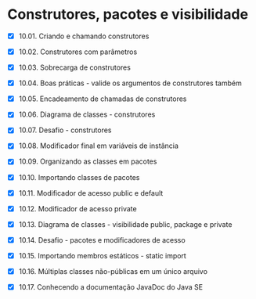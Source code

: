 # Construtores, pacotes e visibilidade

- [x] 10.01. Criando e chamando construtores

- [x] 10.02. Construtores com parâmetros

- [x] 10.03. Sobrecarga de construtores

- [x] 10.04. Boas práticas - valide os argumentos de construtores também

- [x] 10.05. Encadeamento de chamadas de construtores

- [x] 10.06. Diagrama de classes - construtores

- [x] 10.07. Desafio - construtores

- [x] 10.08. Modificador final em variáveis de instância

- [x] 10.09. Organizando as classes em pacotes

- [x] 10.10. Importando classes de pacotes

- [x] 10.11. Modificador de acesso public e default

- [x] 10.12. Modificador de acesso private

- [x] 10.13. Diagrama de classes - visibilidade public, package e private

- [x] 10.14. Desafio - pacotes e modificadores de acesso

- [x] 10.15. Importando membros estáticos - static import

- [x] 10.16. Múltiplas classes não-públicas em um único arquivo

- [x] 10.17. Conhecendo a documentação JavaDoc do Java SE
